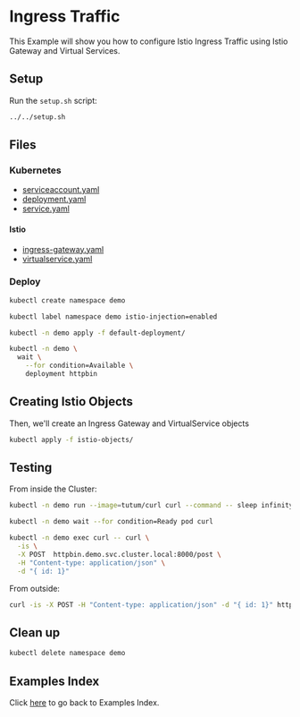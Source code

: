 # Ingress Traffic

This Example will show you how to configure Istio Ingress Traffic using Istio Gateway and Virtual Services.

## Setup

Run the ```setup.sh``` script:

```bash
../../setup.sh
```

## Files

### **Kubernetes**

- [serviceaccount.yaml](default-deployment/serviceaccount.yaml)
- [deployment.yaml](default-deployment/deployment.yaml)
- [service.yaml](default-deployment/service.yaml)

#### **Istio**

- [ingress-gateway.yaml](istio-objects/public-ingress-gateway.yaml)
- [virtualservice.yaml](istio-objects/demo-virtualservice.yaml)

### Deploy

```bash
kubectl create namespace demo

kubectl label namespace demo istio-injection=enabled

kubectl -n demo apply -f default-deployment/

kubectl -n demo \
  wait \
    --for condition=Available \
    deployment httpbin
```

## Creating Istio Objects

Then, we'll create an Ingress Gateway and VirtualService objects

```bash
kubectl apply -f istio-objects/
```

## Testing

From inside the Cluster:

```bash
kubectl -n demo run --image=tutum/curl curl --command -- sleep infinity

kubectl -n demo wait --for condition=Ready pod curl

kubectl -n demo exec curl -- curl \
  -is \
  -X POST  httpbin.demo.svc.cluster.local:8000/post \
  -H "Content-type: application/json" \
  -d "{ id: 1}"
```

From outside:

```bash
curl -is -X POST -H "Content-type: application/json" -d "{ id: 1}" httpbin.example.com/post
```

## Clean up

```bash
kubectl delete namespace demo
```

## Examples Index

Click [here](../../README.md) to go back to Examples Index.
